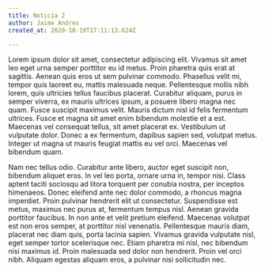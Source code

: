 ```yaml
---
title: Noticia 2
author: Jaime Andres
created_at: 2020-10-19T17:11:13.624Z

---
```

 Lorem ipsum dolor sit amet, consectetur adipiscing elit. Vivamus sit amet leo eget urna semper porttitor eu id metus. Proin pharetra quis erat at sagittis. Aenean quis eros ut sem pulvinar commodo. Phasellus velit mi, tempor quis laoreet eu, mattis malesuada neque. Pellentesque mollis nibh lorem, quis ultricies tellus faucibus placerat. Curabitur aliquam, purus in semper viverra, ex mauris ultrices ipsum, a posuere libero magna nec quam. Fusce suscipit maximus velit. Mauris dictum nisl id felis fermentum ultrices. Fusce et magna sit amet enim bibendum molestie et a est. Maecenas vel consequat tellus, sit amet placerat ex. Vestibulum ut vulputate dolor. Donec a ex fermentum, dapibus sapien sed, volutpat metus. Integer ut magna ut mauris feugiat mattis eu vel orci. Maecenas vel bibendum quam.

Nam nec tellus odio. Curabitur ante libero, auctor eget suscipit non, bibendum aliquet eros. In vel leo porta, ornare urna in, tempor nisi. Class aptent taciti sociosqu ad litora torquent per conubia nostra, per inceptos himenaeos. Donec eleifend ante nec dolor commodo, a rhoncus magna imperdiet. Proin pulvinar hendrerit elit ut consectetur. Suspendisse est metus, maximus nec purus at, fermentum tempus nisl. Aenean gravida porttitor faucibus. In non ante et velit pretium eleifend. Maecenas volutpat est non eros semper, at porttitor nisl venenatis. Pellentesque mauris diam, placerat nec diam quis, porta lacinia sapien. Vivamus gravida vulputate nisl, eget semper tortor scelerisque nec. Etiam pharetra mi nisl, nec bibendum nisi maximus id. Proin malesuada sed dolor non hendrerit. Proin vel orci nibh. Aliquam egestas aliquam eros, a pulvinar nisi sollicitudin nec. 
